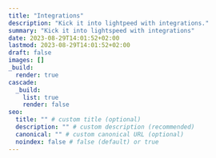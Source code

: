 ```yaml
---
title: "Integrations"
description: "Kick it into lightpeed with integrations."
summary: "Kick it into lightspeed with integrations"
date: 2023-08-29T14:01:52+02:00
lastmod: 2023-08-29T14:01:52+02:00
draft: false
images: []
_build:
  render: true
cascade:
  _build:
    list: true
    render: false
seo:
  title: "" # custom title (optional)
  description: "" # custom description (recommended)
  canonical: "" # custom canonical URL (optional)
  noindex: false # false (default) or true
---
```

